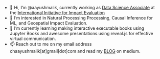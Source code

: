 - 👋 Hi, I’m @aayushmalik, currently working as [Data Science Associate](https://www.3ieimpact.org/about-us/meet-the-team/aayush-malik) at the [International Initiative for Impact Evaluation](http://3ieimpact.org/)
- 👀 I’m interested in Natural Processing Processing, Causal Inference for ML, and Geospatial Impact Evaluation.
- 🌱 I’m currently learning making interactive executable books using Jupyter Books and awesome presentations using reveal.js for effective virtual communication.
- 📫 Reach out to me on my email address chaayushmalik[at]gmail[dot]com and read my [BLOG](https://chaayushmalik.medium.com/) on medium.
